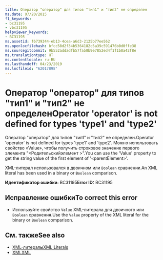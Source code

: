 ```yaml
---
title: Оператор "оператор" для типов "тип1" и "тип2" не определен
ms.date: 07/20/2015
f1_keywords:
- bc31195
- vbc31195
helpviewer_keywords:
- BC31195
ms.assetid: f6739344-eb13-4cea-a6d3-2125b77ee562
ms.openlocfilehash: bfcc58d2f34b5364182c5a39c591476b0d0ffe38
ms.sourcegitcommit: 9b552addadfb57fab0b9e7852ed4f1f1b8a42f8e
ms.translationtype: HT
ms.contentlocale: ru-RU
ms.lasthandoff: 04/23/2019
ms.locfileid: "62017898"
---
```

# <a name="operator-operator-is-not-defined-for-types-type1-and-type2"></a><span data-ttu-id="1041d-102">Оператор "оператор" для типов "тип1" и "тип2" не определен</span><span class="sxs-lookup"><span data-stu-id="1041d-102">Operator 'operator' is not defined for types 'type1' and 'type2'</span></span>
<span data-ttu-id="1041d-103">Оператор "оператор" для типов "тип1" и "тип2" не определен.</span><span class="sxs-lookup"><span data-stu-id="1041d-103">Operator 'operator' is not defined for types 'type1' and 'type2'.</span></span> <span data-ttu-id="1041d-104">Можно использовать свойство «Value», чтобы получить строковое значение первого элемента "\<Родительскийэлемент >".</span><span class="sxs-lookup"><span data-stu-id="1041d-104">You can use the 'Value' property to get the string value of the first element of '\<parentElement>'.</span></span>  
  
 <span data-ttu-id="1041d-105">XML-литерал использовался в двоичном или `Boolean` сравнении.</span><span class="sxs-lookup"><span data-stu-id="1041d-105">An XML literal has been used in a binary or `Boolean` comparison.</span></span>  
  
 <span data-ttu-id="1041d-106">**Идентификатор ошибки:** BC31195</span><span class="sxs-lookup"><span data-stu-id="1041d-106">**Error ID:** BC31195</span></span>  
  
## <a name="to-correct-this-error"></a><span data-ttu-id="1041d-107">Исправление ошибки</span><span class="sxs-lookup"><span data-stu-id="1041d-107">To correct this error</span></span>  
  
- <span data-ttu-id="1041d-108">Используйте свойство `Value` XML-литерала для двоичного или `Boolean` сравнения.</span><span class="sxs-lookup"><span data-stu-id="1041d-108">Use the `Value` property of the XML literal for the binary or `Boolean` comparison.</span></span>  
  
## <a name="see-also"></a><span data-ttu-id="1041d-109">См. также</span><span class="sxs-lookup"><span data-stu-id="1041d-109">See also</span></span>

- [<span data-ttu-id="1041d-110">XML-литералы</span><span class="sxs-lookup"><span data-stu-id="1041d-110">XML Literals</span></span>](../../visual-basic/language-reference/xml-literals/index.md)
- [<span data-ttu-id="1041d-111">XML</span><span class="sxs-lookup"><span data-stu-id="1041d-111">XML</span></span>](../../visual-basic/programming-guide/language-features/xml/index.md)
